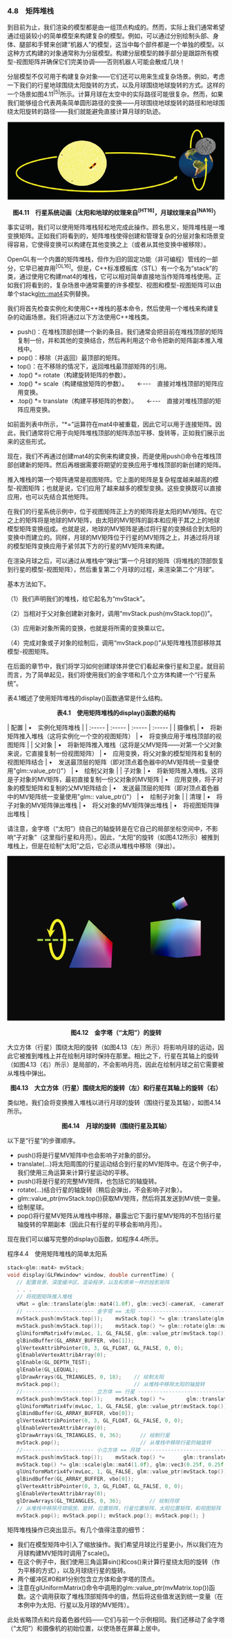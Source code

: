 ### 4.8　矩阵堆栈

到目前为止，我们渲染的模型都是由一组顶点构成的。然而，实际上我们通常希望通过组装较小的简单模型来构建复杂的模型。例如，可以通过分别绘制头部、身体、腿部和手臂来创建“机器人”的模型，这当中每个部件都是一个单独的模型。以这种方式构建的对象通常称为分层模型。构建分层模型的棘手部分是跟踪所有模型-视图矩阵并确保它们完美协调——否则机器人可能会散成几块！

分层模型不仅可用于构建复杂对象——它们还可以用来生成复杂场景。例如，考虑一下我们的行星地球围绕太阳旋转的方式，以及月球围绕地球旋转的方式。这样的一个场景如图4.11<sup class="my_markdown">[5]</sup>所示。计算月球在太空中的实际路径可能很复杂。然而，如果我们能够组合代表两条简单圆形路径的变换——月球围绕地球旋转的路径和地球围绕太阳旋转的路径——我们就能避免直接计算月球的轨迹。

![108.png](../images/108.png)
<center class="my_markdown"><b class="my_markdown">图4.11　行星系统动画（太阳和地球的纹理来自<sup class="my_markdown">[HT16]</sup>，月球纹理来自<sup>[NA16]</sup>）</b></center>

事实证明，我们可以使用矩阵堆栈轻松地完成此操作。顾名思义，矩阵堆栈是一堆变换矩阵。正如我们将看到的，矩阵堆栈使得创建和管理复杂的分层对象和场景变得容易，它使得变换可以构建在其他变换之上（或者从其他变换中被移除）。

OpenGL有一个内置的矩阵堆栈，但作为旧的固定功能（非可编程）管线的一部分，它早已被弃用<sup class="my_markdown">[OL16]</sup>。但是，C++标准模板库（STL）有一个名为“stack”的类，通过使用它构建mat4的堆栈，它可以相对简单直接地当作矩阵堆栈使用。正如我们将看到的，复杂场景中通常需要的许多模型、视图和模型-视图矩阵可以由单个stack<glm::mat4>实例替换。

我们将首先检查实例化和使用C++堆栈的基本命令，然后使用一个堆栈来构建复杂的动画场景。我们将通过以下方法使用C++堆栈类。

+ push()：在堆栈顶部创建一个新的条目。我们通常会把目前在堆栈顶部的矩阵复制一份，并和其他的变换结合，然后再利用这个命令把新的矩阵副本推入堆栈中。
+ pop()：移除（并返回）最顶部的矩阵。
+ top()：在不移除的情况下，返回堆栈最顶部矩阵的引用。
+ <stack>.top() *= rotate（构建旋转矩阵的参数）。
+ <stack>.top() *= scale（构建缩放矩阵的参数）。　　←---　直接对堆栈顶部的矩阵应用变换。
+ <stack>.top() *= translate（构建平移矩阵的参数）。　　←---　直接对堆栈顶部的矩阵应用变换。

如前面列表中所示，“*=”运算符在mat4中被重载，因此它可以用于连接矩阵。因此，我们通常将它用于向矩阵堆栈顶部的矩阵添加平移、旋转等，正如我们展示出来的这些形式。

现在，我们不再通过创建mat4的实例来构建变换，而是使用push()命令在堆栈顶部创建新的矩阵。然后再根据需要将期望的变换应用于堆栈顶部的新创建的矩阵。

推入堆栈的第一个矩阵通常是视图矩阵。它上面的矩阵是复杂程度越来越高的模型-视图矩阵；也就是说，它们应用了越来越多的模型变换。这些变换既可以直接应用，也可以先结合其他矩阵。

在我们的行星系统示例中，位于视图矩阵正上方的矩阵将是太阳的MV矩阵。在它之上的矩阵将是地球的MV矩阵，由太阳的MV矩阵的副本和应用于其之上的地球模型矩阵变换组成。也就是说，地球的MV矩阵是通过将行星的变换结合到太阳的变换中而建立的。同样，月球的MV矩阵位于行星的MV矩阵之上，并通过将月球的模型矩阵变换应用于紧邻其下方的行星的MV矩阵来构建。

在渲染月球之后，可以通过从堆栈中“弹出”第一个月球的矩阵（将堆栈的顶部恢复到行星的模型-视图矩阵），然后重复第二个月球的过程，来渲染第二个“月球”。

基本方法如下。

（1）我们声明我们的堆栈，给它起名为“mvStack”。

（2）当相对于父对象创建新对象时，调用“mvStack.push(mvStack.top())”。

（3）应用新对象所需的变换，也就是将所需的变换乘以它。

（4）完成对象或子对象的绘制后，调用“mvStack.pop()”从矩阵堆栈顶部移除其模型-视图矩阵。

在后面的章节中，我们将学习如何创建球体并使它们看起来像行星和卫星。就目前而言，为了简单起见，我们将使用我们的金字塔和几个立方体构建一个“行星系统”。

表4.1概述了使用矩阵堆栈的display()函数通常是什么结构。

<center class="my_markdown"><b class="my_markdown">表4.1　使用矩阵堆栈的display()函数的结构</b></center>

| 配置 | •　实例化矩阵堆栈 |
| :-----  | :-----  | :-----  | :-----  |
| 摄像机 | •　将新矩阵推入堆栈（这将实例化一个空的视图矩阵） | •　将变换应用于堆栈顶部的视图矩阵 |
| 父对象 | •　将新矩阵推入堆栈（这将是父MV矩阵——对第一个父对象来说，它直接复制一份视图矩阵） | •　应用变换，将父对象的模型矩阵和复制的视图矩阵结合 | •　发送最顶层的矩阵（即对顶点着色器中的MV矩阵统一变量使用"glm::value_ptr()"） | •　绘制父对象 |
| 子对象 | •　将新矩阵推入堆栈。这将是子对象的MV矩阵，最初直接复制一份父对象的MV矩阵 | •　应用变换，将子对象的模型矩阵和复制的父MV矩阵结合 | •　发送最顶层的矩阵（即对顶点着色器中的MV矩阵统一变量使用"glm:: value_ptr()"） | •　绘制子对象 |
| 清理 | •　将子对象的MV矩阵弹出堆栈 | •　将父对象的MV矩阵弹出堆栈 | •　将视图矩阵弹出堆栈 |

请注意，金字塔（“太阳”）绕自己的轴旋转是在它自己的局部坐标空间中，不影响“子对象”（这里指行星和月亮）。因此，“太阳”的旋转（如图4.12所示）被推到堆栈上，但是在绘制“太阳”之后，它必须从堆栈中移除（弹出）。

![110.png](../images/110.png)
<center class="my_markdown"><b class="my_markdown">图4.12　金字塔（“太阳”）的旋转</b></center>

大立方体（行星）围绕太阳的旋转（如图4.13（左）所示）将影响月球的运动，因此它被推到堆栈上并在绘制月球时保持在那里。相比之下，行星在其轴上的旋转（如图4.13（右）所示）是局部的，不会影响月亮，因此在绘制月球之前它需要被从堆栈中弹出。

<center class="my_markdown"><b class="my_markdown">图4.13　大立方体（行星）围绕太阳的旋转（左）和行星在其轴上的旋转（右）</b></center>

类似地，我们会将变换推入堆栈以进行月球的旋转（围绕行星及其轴），如图4.14所示。

<center class="my_markdown"><b class="my_markdown">图4.14　月球的旋转（围绕行星及其轴）</b></center>

以下是“行星”的步骤顺序。

+ push()将是行星MV矩阵中也会影响子对象的部分。
+ translate(...)将太阳周围的行星运动结合到行星的MV矩阵中。在这个例子中，我们使用三角运算来计算行星运动的平移。
+ push()将是行星的完整MV矩阵，也包括它的轴旋转。
+ rotate(...)结合行星的轴旋转（稍后会弹出，不会影响子对象）。
+ glm::value_ptr(mvStack.top())获取MV矩阵，然后将其发送到MV统一变量。
+ 绘制星球。
+ pop()将行星MV矩阵从堆栈中移除，暴露出它下面行星MV矩阵的不包括行星轴旋转的早期副本（因此只有行星的平移会影响月亮）。

现在我们可以编写完整的display()函数，如程序4.4所示。

程序4.4　使用矩阵堆栈的简单太阳系

```c
stack<glm::mat4> mvStack;
void display(GLFWwindow* window, double currentTime) {
   // 配置背景、深度缓冲区、渲染程序，以及和原来一样的投影矩阵
   . . .
   // 将视图矩阵推入堆栈
   vMat = glm::translate(glm::mat4(1.0f), glm::vec3(-cameraX, -cameraY, -cameraZ));    mvStack.push(vMat);
   // ---------------------- 金字塔 == 太阳 --------------------------------------------
   mvStack.push(mvStack.top());    mvStack.top() *= glm::translate(glm::mat4(1.0f), glm::vec3(0.0f, 0.0f, 0.0f)); // 太阳位置
   mvStack.push(mvStack.top());    mvStack.top() *= glm::rotate(glm::mat4(1.0f), (float)currentTime, glm::vec3(1.0f, 0.0f, 0.0f));                                                                                    // 太阳旋转
   glUniformMatrix4fv(mvLoc, 1, GL_FALSE, glm::value_ptr(mvStack.top()));
   glBindBuffer(GL_ARRAY_BUFFER, vbo[1]);
   glVertexAttribPointer(0, 3, GL_FLOAT, GL_FALSE, 0, 0);
   glEnableVertexAttribArray(0);
   glEnable(GL_DEPTH_TEST);
   glEnable(GL_LEQUAL);
   glDrawArrays(GL_TRIANGLES, 0, 18);    // 绘制太阳
   mvStack.pop();                        // 从堆栈中移除太阳的轴旋转
   //----------------------- 立方体 == 行星 ---------------------------------------------
   mvStack.push(mvStack.top());    mvStack.top() *=       glm::translate(glm::mat4(1.0f), glm::vec3(sin((float)currentTime)*4.0, 0.0f, cos((float)          currentTime)*4.0));    mvStack.push(mvStack.top());    mvStack.top() *= glm::rotate(glm::mat4(1.0f), (float)currentTime, glm::vec3(0.0, 1.0, 0.0));                                                                                // 行星旋转
   glUniformMatrix4fv(mvLoc, 1, GL_FALSE, glm::value_ptr(mvStack.top()));
   glBindBuffer(GL_ARRAY_BUFFER, vbo[0]);
   glVertexAttribPointer(0, 3, GL_FLOAT, GL_FALSE, 0, 0);
   glEnableVertexAttribArray(0);
   glDrawArrays(GL_TRIANGLES, 0, 36);      // 绘制行星
   mvStack.pop();                          // 从堆栈中移除行星的轴旋转
   //----------------------- 小立方体 == 月球 -----------------------------------
   mvStack.push(mvStack.top());    mvStack.top() *=      glm::translate(glm::mat4(1.0f), glm::vec3(0.0f, sin((float)currentTime)*2.0,                                                              cos((float)currentTime)*2.0));    mvStack.top() *= glm::rotate(glm::mat4(1.0f), (float)currentTime, glm::vec3(0.0, 0.0, 1.0));                                                               // 月球旋转
   mvStack.top() *= glm::scale(glm::mat4(1.0f), glm::vec3(0.25f, 0.25f, 0.25f)); // 让月球小一些
   glUniformMatrix4fv(mvLoc, 1, GL_FALSE, glm::value_ptr(mvStack.top()));
   glBindBuffer(GL_ARRAY_BUFFER, vbo[0]);
   glVertexAttribPointer(0, 3, GL_FLOAT, GL_FALSE, 0, 0);
   glEnableVertexAttribArray(0);
   glDrawArrays(GL_TRIANGLES, 0, 36);         // 绘制月球
   // 从堆栈中移除月球缩放、旋转、位置矩阵，行星位置矩阵，太阳位置矩阵，和视图矩阵
   mvStack.pop(); mvStack.pop(); mvStack.pop(); mvStack.pop(); }

```

矩阵堆栈操作已突出显示。有几个值得注意的细节：

+ 我们在模型矩阵中引入了缩放操作。我们希望月球比行星更小，所以我们在为月球构建MV矩阵时调用了scale()。
+ 在这个例子中，我们使用三角运算sin()和cos()来计算行星绕太阳的旋转（作为平移的方式），以及月球绕行星的旋转。
+ 两个缓冲区#0和#1分别包含立方体和金字塔的顶点。
+ 注意在glUniformMatrix()命令中调用的glm::value_ptr(mvMatrix.top())函数。这个调用获取了堆栈顶部矩阵中的值，然后将这些值发送到统一变量（在本例中为太阳、行星以及月球的MV矩阵）。

此处省略顶点和片段着色器代码——它们与前一个示例相同。我们还移动了金字塔（“太阳”）和摄像机的初始位置，以使场景在屏幕上居中。

